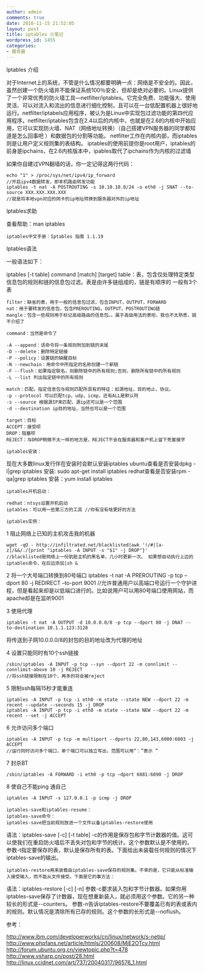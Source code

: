 ```yaml
---
author: admin
comments: true
date: 2010-11-15 21:52:05
layout: post
title: iptables 小笔记
wordpress_id: 1455
categories:
- 服务器
---
```


Iptables 介绍 

对于Internet上的系统，不管是什么情况都要明确一点：网络是不安全的。因此，虽然创建一个防火墙并不能保证系统100％安全，但却是绝对必要的。Linux提供了一个非常优秀的防火墙工具—netfilter/iptables。它完全免费、功能强大、使用灵活、可以对流入和流出的信息进行细化控制，且可以在一台低配置机器上很好地运行。netfilter/iptabels应用程序，被认为是Linux中实现包过滤功能的第四代应用程序。netfilter/iptables包含在2.4以后的内核中，也就是在2.6的内核中开始应用，它可以实现防火墙、NAT（网络地址转换）（自己搭建VPN服务器的同学都知道是怎么回事吧 ）和数据包的分割等功能。 
    netfilter工作在内核内部，而iptables则是让用户定义规则集的表结构。 
    iptables的使用前提你是root用户，iptables的前身是ipchains，在2.6内核版本中，ipables取代了ipchains作为内核的过滤墙 

如果你自建过VPN翻墙的话，你一定记得这两行代码： 

    echo "1" > /proc/sys/net/ipv4/ip_forward 
    //开启ipv4数据转发，即本机路由转发功能 
    iptables -t nat -A POSTROUTING -s 10.10.10.0/24 -o eth0 -j SNAT --to-source XXX.XXX.XXX.XXX 
    //就是将本地vpn对应的网卡的ip地址转换到服务器对外的ip地址 

Iptables求助 

查看帮助：man iptables 

    iptables中文手册：Iptables 指南 1.1.19 

Iptables语法 

一般语法如下： 

iptables [-t table] command [match] [target] 
    table：表，包含仅处理特定类型信息包的规则和链的信息包过滤。表是由许多链组成的，链是有顺序的 
一般有3个表 


    filter：缺省的表，用于一般的信息包过滤，包含INPUT，OUTPUT，FORWARD 
    nat：用于要转发的信息包，包含PREROUTING，OUTPUT，POSTROUTING链 
    mangle：包含一些规则用于标记高级路由的信息包。。属于高级用法的表哈，我也不太熟悉，就不介绍了
 
    command：当然是命令了 

    -A --append：该命令将一条规则附加到链的末尾 
    -D --delete：删除特定链接 
    -P --policy：设置链的缺醒目标 
    -N --newchain：用命令中所指定的名称创建一个新链 
    -F --flush：如果指定联名，则删除链中的所有规则;否则，删除所有链中的所有规则 
    -L --list 列出指定链中的所有规则 

    match：匹配。指定信息包与规则匹配所具有的特征：如源地址，目的地止，协议。 
    -p --protocol 可以匹配tcp，udp，icmp，还有ALL是默认阿 
    -s --source 根据源IP来匹配，源ip还可以是一个范围 
    -d --destination ip目的地址，当然也可以是一个范围 

    target：目标 
    ACCEPT：接受呗 
    DROP：阻塞呗 
    REJECT：与DROP稍微不太一样的地方是，REJECT不会在服务器和客户机上留下死套接字 

    iptables安装：

现在大多数linux发行伴在安装时会默认安装iptables 
    ubuntu查看是否安装dpkg -l|grep iptables 安装:  sudo apt-get install iptables 
    redhat查看是否安装rpm -qa|grep iptables 安装：yum install iptables 

    iptables开机启动： 

    redhat：ntsys设置开机启动 
    iptables：可以用一些第三方的工具 //你有没有啥更好的方法 

    iptables实例： 

1 阻止网络上已知的主机攻击我的机器 

    wget -qO - http://infiltrated.net/blacklisted|awk '!/#|[a-z]/&&/./{print "iptables -A INPUT -s "$1" -j DROP"}' 
    //blacklisted是网络上一份肮脏主机的黑名单，几小时更新一次。 如果想自动执行上边的iptables命令，在后边添加|sh & 

2 将一个大号端口转换到80号端口 
    iptables -t nat -A PREROUTING -p tcp –dport 80 -j REDIRECT –to-port 9001 
    //允许普通用户以高端口号运行一个守护进程，但是看起来却是以低端口进行的。比如说用户可以用80号端口使用网站，而apache却是在监听9001 

3 使用代理 

    iptables -t nat -A OUTPUT -d 10.0.0.0/8 -p tcp --dport 80 -j DNAT --to-destination 10.1.1.123:3128 
将传送到子网10.0.0.0/8的封包的目的地址改为代理的地址 

4 设置只能同时有10个ssh链接 

    /sbin/iptables -A INPUT -p tcp --syn --dport 22 -m connlimit --connlimit-above 10 -j REJECT 
    //将ssh链接限制在10个，再多的将会被reject 

5 限制ssh每隔15秒才能重连 

    iptables -A INPUT -p tcp -i eth0 -m state --state NEW --dport 22 -m recent --update --seconds 15 -j DROP 
    iptables -A INPUT -p tcp -i eth0 -m state --state NEW --dport 22 -m recent --set -j ACCEPT 

6 允许访问多个端口 

    iptables -A INPUT -p tcp -m multiport --dports 22,80,143,6000:6003 -j ACCEPT 
    //运行同时访问多个端口，单个端口可以独立写出，范围可以用“：”表示 ” 

7 封杀BT 

    /sbin/iptables -A FORWARD -i eth0 -p tcp –dport 6881:6890 -j DROP 

8  使自己不能ping 通自己 

    iptables -A INPUT -s 127.0.0.1 -p icmp -j DROP 

    iptables-save和iptables-resume：
    iptables-save命令： 
    iptables-save把当前规则放进一个文件以备iptables-restore使用 

语法：iptables-save [-c] [-t table] 
-c的作用是保存包和字节计数器的值。这可以使我们在重启防火墙后不丢失对包和字节的统计。这个参数默认是不使用的。 
参数-t指定要保存的表，默认是保存所有的表。下面给出未装载任何规则的情况下iptables-save的输出。 

    iptables-restore用来装载由iptables-save保存的规则集。不幸的是，它只能从标准输入接受输入，而不能从文件接受。下面是它的事方法： 

语法：iptables-restore [-c] [-n] 
参数-c要求装入包和字节计数器。如果你用iptables-save保存了计数器，现在想重新装入，就必须用这个参数。它的另一种较长的形式是--counters。 
参数-n告诉iptables-restore不要覆盖已有的表或表内的规则。默认情况是清除所有已存的规则。这个参数的长形式是--noflush。 

参考： 

http://www.ibm.com/developerworks/cn/linux/network/s-netip/
http://www.phpfans.net/article/htmls/200608/MjE2OTcy.html
http://forum.ubuntu.org.cn/viewtopic.php?t=478
http://www.vsharp.cn/post/28.html
http://linux.ccidnet.com/art/737/20040317/96576_1.html
